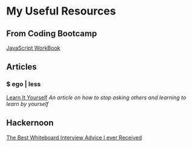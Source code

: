 # My Useful Resources

## From Coding Bootcamp
[JavaScript WorkBook](https://javascript-workbook.netlify.com/1)


## Articles
### $ ego | less
[Learn It Yourself](https://egoless.tech/learn-it-yourself/)
*An article on how to stop asking others and learning to learn by yourself*



## Hackernoon
[The Best Whiteboard Interview Advice I ever Received](https://hackernoon.com/the-best-whiteboard-interview-advice-i-ever-received-3ebbfa72e4a)

